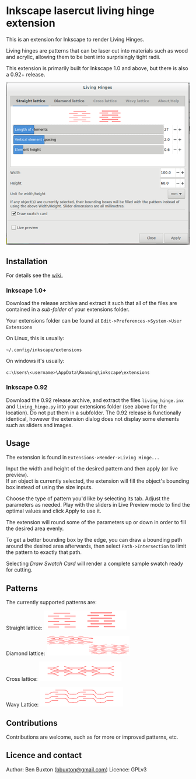 # Inkscape lasercut living hinge extension

This is an extension for Inkscape to render Living Hinges.

Living hinges are patterns that can be laser cut into materials such
as wood and acrylic, allowing them to be bent into surprisingly tight
radii.

This extension is primarily built for Inkscape 1.0 and above, but there
is also a 0.92+ release.

![Screenshot](images/living_hinge.png "Screenshot of extension")

## Installation

For details see the [wiki.](https://github.com/buxtronix/living-hinge/wiki)

### Inkscape 1.0+

Download the release archive and extract it such that all of the files are
contained in a *sub-folder* of your extensions folder.

Your extensions folder can be found at `Edit->Preferences->System->User Extensions`

On Linux, this is usually:

`~/.config/inkscape/extensions`

On windows it's usually:

`c:\Users\<username>\AppData\Roaming\inkscape\extensions`

### Inkscape 0.92

Download the 0.92 release archive, and extract the files `living_hinge.inx` and
`living_hinge.py` into your extensions folder (see above for the location). Do not
put them in a subfolder.
The 0.92 release is functionally identical, however the extension dialog does not
display some elements such as sliders and images.

## Usage

The extension is found in `Extensions->Render->Living Hinge...`

Input the width and height of the desired pattern and then apply (or
live preview).  
If an object is currently selected, the extension will fill the object's
bounding box instead of using the size inputs.

Choose the type of pattern you'd like by selecting its tab. Adjust the
parameters as needed. Play with the sliders in Live Preview mode
to find the optimal values and click Apply to use it.

The extension will round some of the parameters up or down in order to
fill the desired area evenly.

To get a better bounding box by the edge, you can draw a bounding path
around the desired area afterwards, then select `Path->Intersection`
to limit the pattern to exactly that path.

Selecting *Draw Swatch Card* will render a complete sample swatch ready
for cutting.

## Patterns

The currently supported patterns are:

Straight lattice:
![Straight Lattice](images/straight-lattice.png "Straight Lattice")

Diamond lattice:
![Diamond Lattice](images/diamond-lattice.png "Diamond Lattice")

Cross lattice:
![Cross Lattice](images/cross-lattice.png "Cross Lattice")

Wavy Lattice:
![Wavy Lattice](images/wavy-lattice.png "Wavy Lattice")

## Contributions

Contributions are welcome, such as for more or improved patterns, etc.

## Licence and contact

Author: Ben Buxton (bbuxton@gmail.com)
Licence: GPLv3
